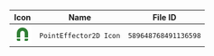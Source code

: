 | Icon | Name | File ID |
| ---  | ---  | ---     |
| ![](PointEffector2D%20Icon.png) | `PointEffector2D Icon` | `589648768491136598` |
